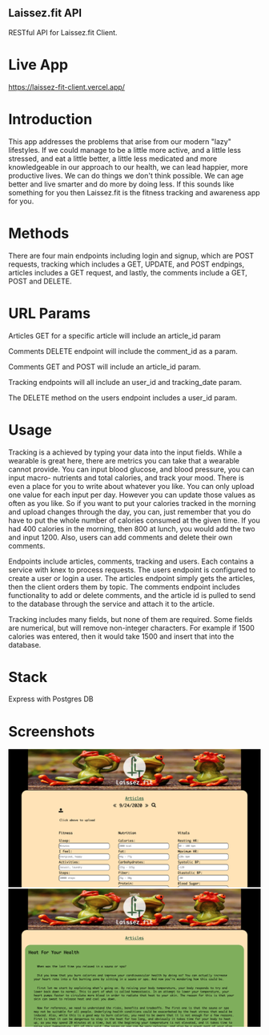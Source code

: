 ## Laissez.fit API

RESTful API for Laissez.fit Client. 

# Live App

https://laissez-fit-client.vercel.app/

# Introduction

This app addresses the problems that arise from our modern "lazy" lifestyles. 
If we could manage to be a little more active, and a little less stressed, and
eat a little better, a little less medicated and more knowledgeable in our
approach to our health, we can lead happier, more productive lives. We can do
things we don't think possible. We can age better and live smarter and do
more by doing less. If this sounds like something for you then Laissez.fit is 
the fitness tracking and awareness app for you. 

# Methods

There are four main endpoints including login and signup, which are POST requests, tracking which includes a GET, UPDATE, and POST endpings, articles includes a GET request, and lastly, the comments include a GET, POST and DELETE. 

# URL Params

Articles GET for a specific article will include an article_id param

Comments DELETE endpoint will include the comment_id as a param.

Comments GET and POST will include an article_id param.

Tracking endpoints will all include an user_id and tracking_date param.

The DELETE method on the users endpoint includes a user_id param.

# Usage

Tracking is a achieved by typing your data into the input fields. While a 
wearable is great here, there are metrics you can take that a wearable cannot
provide. You can input blood glucose, and blood pressure, you can input macro-
nutrients and total calories, and track your mood. There is even a place for 
you to write about whatever you like. You can only upload one value for each
input per day. However you can update those values as often as you like. So if
you want to put your calories tracked in the morning and upload changes through
the day, you can, just remember that you do have to put the whole number of 
calories consumed at the given time. If you had 400 calories in the morning, 
then 800 at lunch, you would add the two and input 1200. Also, users can add 
comments and delete their own comments. 

Endpoints include articles, comments, tracking and users. Each contains a service with knex to process requests. The users endpoint is configured to create a user or login a user. The articles endpoint simply gets the articles, then the client orders them by topic. The comments endpoint includes functionality to add or delete comments, and the article id is pulled to send to the database through the service and attach it to the article.

Tracking includes many fields, but none of them are required. Some fields are numerical, but will remove non-integer characters. For example if 1500 calories was entered, then it would take 1500 and insert that into the database.

# Stack

Express with Postgres DB

# Screenshots

![image info](./Tracking.png)
![image info](./Articles.png)